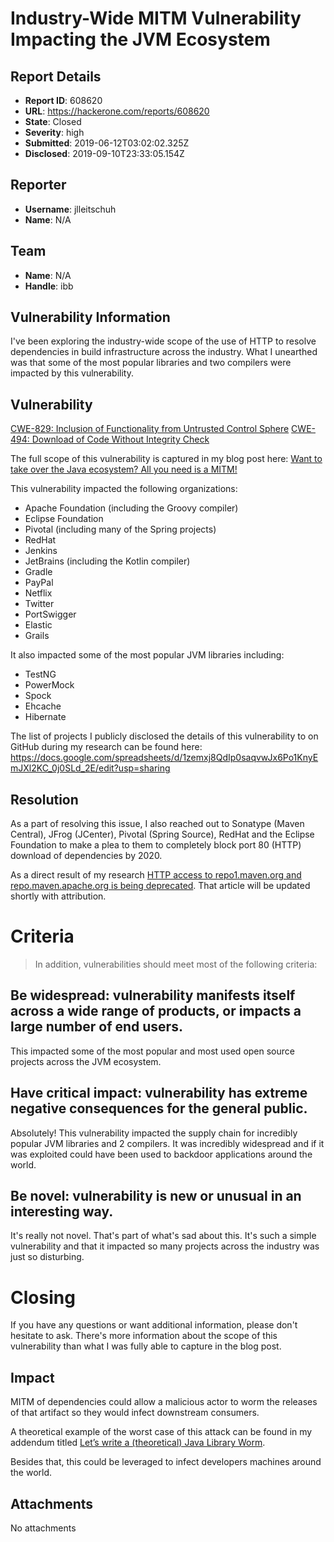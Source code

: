 # Industry-Wide MITM Vulnerability Impacting the JVM Ecosystem

## Report Details
- **Report ID**: 608620
- **URL**: https://hackerone.com/reports/608620
- **State**: Closed
- **Severity**: high
- **Submitted**: 2019-06-12T03:02:02.325Z
- **Disclosed**: 2019-09-10T23:33:05.154Z

## Reporter
- **Username**: jlleitschuh
- **Name**: N/A

## Team
- **Name**: N/A
- **Handle**: ibb

## Vulnerability Information
I've been exploring the industry-wide scope of the use of HTTP to resolve dependencies in build infrastructure across the industry. What I unearthed was that some of the most popular libraries and two compilers were impacted by this vulnerability.

## Vulnerability

[CWE-829: Inclusion of Functionality from Untrusted Control Sphere](https://cwe.mitre.org/data/definitions/829.html)
[CWE-494: Download of Code Without Integrity Check](https://cwe.mitre.org/data/definitions/494.html)

The full scope of this vulnerability is captured in my blog post here:
[Want to take over the Java ecosystem? All you need is a MITM!](https://medium.com/@jonathan.leitschuh/want-to-take-over-the-java-ecosystem-all-you-need-is-a-mitm-1fc329d898fb?source=friends_link&sk=3c99970c55a899ad9ef41f126efcde0e)

This vulnerability impacted the following organizations:

 - Apache Foundation (including the Groovy compiler)
 - Eclipse Foundation
 - Pivotal (including many of the Spring projects)
 - RedHat
 - Jenkins
 - JetBrains (including the Kotlin compiler)
 - Gradle
 - PayPal
 - Netflix
 - Twitter
 - PortSwigger
 - Elastic
- Grails

It also impacted some of the most popular JVM libraries including: 
 - TestNG
 - PowerMock
 - Spock
 - Ehcache
 - Hibernate

The list of projects I publicly disclosed the details of this vulnerability to on GitHub during my research can be found here:
https://docs.google.com/spreadsheets/d/1zemxj8QdIp0saqvwJx6Po1KnyEmJXl2KC_0j0SLd_2E/edit?usp=sharing

## Resolution

As a part of resolving this issue, I also reached out to Sonatype (Maven Central), JFrog (JCenter), Pivotal (Spring Source), RedHat and the Eclipse Foundation to make a plea to them to completely block port 80 (HTTP) download of dependencies by 2020.

As a direct result of my research [HTTP access to repo1.maven.org and repo.maven.apache.org is being deprecated](https://central.sonatype.org/articles/2019/Apr/30/http-access-to-repo1mavenorg-and-repomavenapacheorg-is-being-deprecated/). That article will be updated shortly with attribution.

# Criteria
> In addition, vulnerabilities should meet most of the following criteria:

##  Be widespread: vulnerability manifests itself across a wide range of products, or impacts a large number of end users.

This impacted some of the most popular and most used open source projects across the JVM ecosystem.

## Have critical impact: vulnerability has extreme negative consequences for the general public.

Absolutely! This vulnerability impacted the supply chain for incredibly popular JVM libraries and 2 compilers. It was incredibly widespread and if it was exploited could have been used to backdoor applications around the world.

## Be novel: vulnerability is new or unusual in an interesting way.

It's really not novel. That's part of what's sad about this. It's such a simple vulnerability and that it impacted so many projects across the industry was just so disturbing.

# Closing

If you have any questions or want additional information, please don't hesitate to ask. There's more information about the scope of this vulnerability than what I was fully able to capture in the blog post.

## Impact

MITM of dependencies could allow a malicious actor to worm the releases of that artifact so they would infect downstream consumers.

A theoretical example of the worst case of this attack can be found in my addendum titled [Let’s write a (theoretical) Java Library Worm](https://medium.com/@jonathan.leitschuh/lets-write-a-theoretical-java-library-worm-9a6edff87cf5).

Besides that, this could be leveraged to infect developers machines around the world.

## Attachments
No attachments
